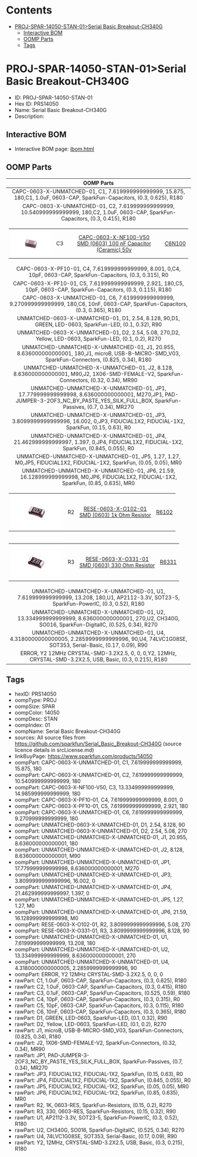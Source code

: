 



Contents
========

* [PROJ-SPAR-14050-STAN-01>Serial Basic Breakout-CH340G](#proj-spar-14050-stan-01serial-basic-breakout-ch340g)
	* [Interactive BOM](#interactive-bom)
	* [OOMP Parts](#oomp-parts)
	* [Tags](#tags)

# PROJ-SPAR-14050-STAN-01>Serial Basic Breakout-CH340G

- ID: PROJ-SPAR-14050-STAN-01
- Hex ID: PRS14050
- Name: Serial Basic Breakout-CH340G
- Description: 

## Interactive BOM

- Interactive BOM page: [ibom.html](kicad/bom/ibom.html)

## OOMP Parts
  

|OOMP Parts|
| :---: |
|CAPC-0603-X-UNMATCHED-01, C1, 7.619999999999999, 15.875, 180,C1, 1.0uF, 0603-CAP, SparkFun-Capacitors, (0.3, 0.625), R180|
|CAPC-0603-X-UNMATCHED-01, C2, 7.619999999999999, 10.540999999999999, 180,C2, 1.0uF, 0603-CAP, SparkFun-Capacitors, (0.3, 0.415), R180|
|<table><tr><td>![CAPC-0603-X-NF100-V50](https://raw.githubusercontent.com/oomlout/oomlout_OOMP_parts/main/CAPC-0603-X-NF100-V50/image_140.jpg)</td><td> C3</td><td>[CAPC-0603-X-NF100-V50<br>SMD (0603) 100 nF Capacitor (Ceramic) 50v](https://github.com/oomlout/oomlout_OOMP_parts/tree/main/CAPC-0603-X-NF100-V50/)</td><td>[C6N100](https://github.com/oomlout/oomlout_OOMP_parts/tree/main/CAPC-0603-X-NF100-V50/)</td></tr></table>|
|CAPC-0603-X-PF10-01, C4, 7.619999999999999, 8.001, 0,C4, 10pF, 0603-CAP, SparkFun-Capacitors, (0.3, 0.315), R0|
|CAPC-0603-X-PF10-01, C5, 7.619999999999999, 2.921, 180,C5, 10pF, 0603-CAP, SparkFun-Capacitors, (0.3, 0.115), R180|
|CAPC-0603-X-UNMATCHED-01, C6, 7.619999999999999, 9.270999999999999, 180,C6, 10nF, 0603-CAP, SparkFun-Capacitors, (0.3, 0.365), R180|
|UNMATCHED-0603-X-UNMATCHED-01, D1, 2.54, 8.128, 90,D1, GREEN, LED-0603, SparkFun-LED, (0.1, 0.32), R90|
|UNMATCHED-0603-X-UNMATCHED-01, D2, 2.54, 5.08, 270,D2, Yellow, LED-0603, SparkFun-LED, (0.1, 0.2), R270|
|UNMATCHED-UNMATCHED-X-UNMATCHED-01, J1, 20.955, 8.636000000000001, 180,J1, microB, USB-B-MICRO-SMD_V03, SparkFun-Connectors, (0.825, 0.34), R180|
|UNMATCHED-UNMATCHED-X-UNMATCHED-01, J2, 8.128, 8.636000000000001, M90,J2, 1X06-SMD-FEMALE-V2, SparkFun-Connectors, (0.32, 0.34), MR90|
|UNMATCHED-UNMATCHED-X-UNMATCHED-01, JP1, 17.779999999999998, 8.636000000000001, M270,JP1, PAD-JUMPER-3-2OF3_NC_BY_PASTE_YES_SILK_FULL_BOX, SparkFun-Passives, (0.7, 0.34), MR270|
|UNMATCHED-UNMATCHED-X-UNMATCHED-01, JP3, 3.8099999999999996, 16.002, 0,JP3, FIDUCIAL1X2, FIDUCIAL-1X2, SparkFun, (0.15, 0.63), R0|
|UNMATCHED-UNMATCHED-X-UNMATCHED-01, JP4, 21.462999999999997, 1.397, 0,JP4, FIDUCIAL1X2, FIDUCIAL-1X2, SparkFun, (0.845, 0.055), R0|
|UNMATCHED-UNMATCHED-X-UNMATCHED-01, JP5, 1.27, 1.27, M0,JP5, FIDUCIAL1X2, FIDUCIAL-1X2, SparkFun, (0.05, 0.05), MR0|
|UNMATCHED-UNMATCHED-X-UNMATCHED-01, JP6, 21.59, 16.128999999999998, M0,JP6, FIDUCIAL1X2, FIDUCIAL-1X2, SparkFun, (0.85, 0.635), MR0|
|<table><tr><td>![RESE-0603-X-O102-01](https://raw.githubusercontent.com/oomlout/oomlout_OOMP_parts/main/RESE-0603-X-O102-01/image_140.jpg)</td><td> R2</td><td>[RESE-0603-X-O102-01<br>SMD (0603) 1k Ohm Resistor](https://github.com/oomlout/oomlout_OOMP_parts/tree/main/RESE-0603-X-O102-01/)</td><td>[R6102](https://github.com/oomlout/oomlout_OOMP_parts/tree/main/RESE-0603-X-O102-01/)</td></tr></table>|
|<table><tr><td>![RESE-0603-X-O331-01](https://raw.githubusercontent.com/oomlout/oomlout_OOMP_parts/main/RESE-0603-X-O331-01/image_140.jpg)</td><td> R3</td><td>[RESE-0603-X-O331-01<br>SMD (0603) 330 Ohm Resistor](https://github.com/oomlout/oomlout_OOMP_parts/tree/main/RESE-0603-X-O331-01/)</td><td>[R6331](https://github.com/oomlout/oomlout_OOMP_parts/tree/main/RESE-0603-X-O331-01/)</td></tr></table>|
|UNMATCHED-UNMATCHED-X-UNMATCHED-01, U1, 7.619999999999999, 13.208, 180,U1, AP2112-3.3V, SOT23-5, SparkFun-PowerIC, (0.3, 0.52), R180|
|UNMATCHED-UNMATCHED-X-UNMATCHED-01, U2, 13.334999999999999, 8.636000000000001, 270,U2, CH340G, SO016, SparkFun-DigitalIC, (0.525, 0.34), R270|
|UNMATCHED-UNMATCHED-X-UNMATCHED-01, U4, 4.3180000000000005, 2.2859999999999996, 90,U4, 74LVC1G08SE, SOT353, Serial-Basic, (0.17, 0.09), R90|
|ERROR, Y2 12MHz CRYSTAL-SMD-3.2X2.5, 0, 0, 0,Y2, 12MHz, CRYSTAL-SMD-3.2X2.5, USB, Basic, (0.3, 0.215), R180|

## Tags

- hexID: PRS14050
- oompType: PROJ
- oompSize: SPAR
- oompColor: 14050
- oompDesc: STAN
- oompIndex: 01
- oompName: Serial Basic Breakout-CH340G
- sources: All source files from https://github.com/sparkfun/Serial_Basic_Breakout-CH340G (source licence details in srcLicense.md)
- linkBuyPage: https://www.sparkfun.com/products/14050
- oompPart: CAPC-0603-X-UNMATCHED-01, C1, 7.619999999999999, 15.875, 180
- oompPart: CAPC-0603-X-UNMATCHED-01, C2, 7.619999999999999, 10.540999999999999, 180
- oompPart: CAPC-0603-X-NF100-V50, C3, 13.334999999999999, 14.985999999999999, 180
- oompPart: CAPC-0603-X-PF10-01, C4, 7.619999999999999, 8.001, 0
- oompPart: CAPC-0603-X-PF10-01, C5, 7.619999999999999, 2.921, 180
- oompPart: CAPC-0603-X-UNMATCHED-01, C6, 7.619999999999999, 9.270999999999999, 180
- oompPart: UNMATCHED-0603-X-UNMATCHED-01, D1, 2.54, 8.128, 90
- oompPart: UNMATCHED-0603-X-UNMATCHED-01, D2, 2.54, 5.08, 270
- oompPart: UNMATCHED-UNMATCHED-X-UNMATCHED-01, J1, 20.955, 8.636000000000001, 180
- oompPart: UNMATCHED-UNMATCHED-X-UNMATCHED-01, J2, 8.128, 8.636000000000001, M90
- oompPart: UNMATCHED-UNMATCHED-X-UNMATCHED-01, JP1, 17.779999999999998, 8.636000000000001, M270
- oompPart: UNMATCHED-UNMATCHED-X-UNMATCHED-01, JP3, 3.8099999999999996, 16.002, 0
- oompPart: UNMATCHED-UNMATCHED-X-UNMATCHED-01, JP4, 21.462999999999997, 1.397, 0
- oompPart: UNMATCHED-UNMATCHED-X-UNMATCHED-01, JP5, 1.27, 1.27, M0
- oompPart: UNMATCHED-UNMATCHED-X-UNMATCHED-01, JP6, 21.59, 16.128999999999998, M0
- oompPart: RESE-0603-X-O102-01, R2, 3.8099999999999996, 5.08, 270
- oompPart: RESE-0603-X-O331-01, R3, 3.8099999999999996, 8.128, 90
- oompPart: UNMATCHED-UNMATCHED-X-UNMATCHED-01, U1, 7.619999999999999, 13.208, 180
- oompPart: UNMATCHED-UNMATCHED-X-UNMATCHED-01, U2, 13.334999999999999, 8.636000000000001, 270
- oompPart: UNMATCHED-UNMATCHED-X-UNMATCHED-01, U4, 4.3180000000000005, 2.2859999999999996, 90
- oompPart: ERROR, Y2 12MHz CRYSTAL-SMD-3.2X2.5, 0, 0, 0
- rawPart: C1, 1.0uF, 0603-CAP, SparkFun-Capacitors, (0.3, 0.625), R180
- rawPart: C2, 1.0uF, 0603-CAP, SparkFun-Capacitors, (0.3, 0.415), R180
- rawPart: C3, 0.1uF, 0603-CAP, SparkFun-Capacitors, (0.525, 0.59), R180
- rawPart: C4, 10pF, 0603-CAP, SparkFun-Capacitors, (0.3, 0.315), R0
- rawPart: C5, 10pF, 0603-CAP, SparkFun-Capacitors, (0.3, 0.115), R180
- rawPart: C6, 10nF, 0603-CAP, SparkFun-Capacitors, (0.3, 0.365), R180
- rawPart: D1, GREEN, LED-0603, SparkFun-LED, (0.1, 0.32), R90
- rawPart: D2, Yellow, LED-0603, SparkFun-LED, (0.1, 0.2), R270
- rawPart: J1, microB, USB-B-MICRO-SMD_V03, SparkFun-Connectors, (0.825, 0.34), R180
- rawPart: J2, 1X06-SMD-FEMALE-V2, SparkFun-Connectors, (0.32, 0.34), MR90
- rawPart: JP1, PAD-JUMPER-3-2OF3_NC_BY_PASTE_YES_SILK_FULL_BOX, SparkFun-Passives, (0.7, 0.34), MR270
- rawPart: JP3, FIDUCIAL1X2, FIDUCIAL-1X2, SparkFun, (0.15, 0.63), R0
- rawPart: JP4, FIDUCIAL1X2, FIDUCIAL-1X2, SparkFun, (0.845, 0.055), R0
- rawPart: JP5, FIDUCIAL1X2, FIDUCIAL-1X2, SparkFun, (0.05, 0.05), MR0
- rawPart: JP6, FIDUCIAL1X2, FIDUCIAL-1X2, SparkFun, (0.85, 0.635), MR0
- rawPart: R2, 1K, 0603-RES, SparkFun-Resistors, (0.15, 0.2), R270
- rawPart: R3, 330, 0603-RES, SparkFun-Resistors, (0.15, 0.32), R90
- rawPart: U1, AP2112-3.3V, SOT23-5, SparkFun-PowerIC, (0.3, 0.52), R180
- rawPart: U2, CH340G, SO016, SparkFun-DigitalIC, (0.525, 0.34), R270
- rawPart: U4, 74LVC1G08SE, SOT353, Serial-Basic, (0.17, 0.09), R90
- rawPart: Y2, 12MHz, CRYSTAL-SMD-3.2X2.5, USB, Basic, (0.3, 0.215), R180
